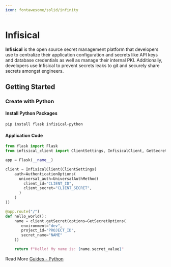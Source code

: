 ```yaml
---
icon: fontawesome/solid/infinity
---
```


# Infisical

**Infisical** is the open source secret management platform that developers use
to centralize their application configuration and secrets like API keys and
database credentials as well as manage their internal PKI. Additionally,
developers use Infisical to prevent secrets leaks to git and securely share
secrets amongst engineers.

## Getting Started

### Create with Python

#### Install Python Packages

```text
pip install flask infisical-python
```

#### Application Code

```python
from flask import Flask
from infisical_client import ClientSettings, InfisicalClient, GetSecretOptions, AuthenticationOptions, UniversalAuthMethod

app = Flask(__name__)

client = InfisicalClient(ClientSettings(
    auth=AuthenticationOptions(
      universal_auth=UniversalAuthMethod(
        client_id="CLIENT_ID",
        client_secret="CLIENT_SECRET",
      )
    )
))

@app.route("/")
def hello_world():
    name = client.getSecret(options=GetSecretOptions(
       environment="dev",
       project_id="PROJECT_ID",
       secret_name="NAME"
    ))

    return f"Hello! My name is: {name.secret_value}"
```

Read More [Guides - Python](https://infisical.com/docs/documentation/guides/python)
